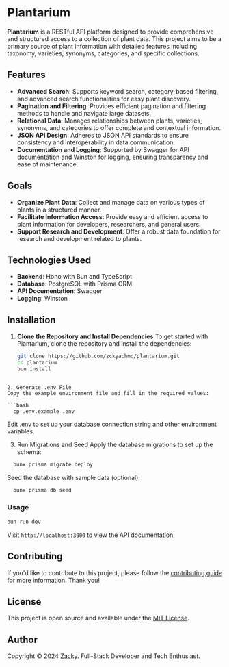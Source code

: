 # Plantarium

**Plantarium** is a RESTful API platform designed to provide comprehensive and structured access to a collection of plant data. This project aims to be a primary source of plant information with detailed features including taxonomy, varieties, synonyms, categories, and specific collections.

## Features

- **Advanced Search**: Supports keyword search, category-based filtering, and advanced search functionalities for easy plant discovery.
- **Pagination and Filtering**: Provides efficient pagination and filtering methods to handle and navigate large datasets.
- **Relational Data**: Manages relationships between plants, varieties, synonyms, and categories to offer complete and contextual information.
- **JSON API Design**: Adheres to JSON API standards to ensure consistency and interoperability in data communication.
- **Documentation and Logging**: Supported by Swagger for API documentation and Winston for logging, ensuring transparency and ease of maintenance.

## Goals

- **Organize Plant Data**: Collect and manage data on various types of plants in a structured manner.
- **Facilitate Information Access**: Provide easy and efficient access to plant information for developers, researchers, and general users.
- **Support Research and Development**: Offer a robust data foundation for research and development related to plants.

## Technologies Used

- **Backend**: Hono with Bun and TypeScript
- **Database**: PostgreSQL with Prisma ORM
- **API Documentation**: Swagger
- **Logging**: Winston

## Installation

1. **Clone the Repository and Install Dependencies**
To get started with Plantarium, clone the repository and install the dependencies:

   ```bash
   git clone https://github.com/zckyachmd/plantarium.git
   cd plantarium
   bun install
  ```

2. Generate .env File
Copy the example environment file and fill in the required values:

  ```bash
    cp .env.example .env
  ```

Edit .env to set up your database connection string and other environment variables.

3. Run Migrations and Seed
Apply the database migrations to set up the schema:

  ```bash
    bunx prisma migrate deploy
  ```

Seed the database with sample data (optional):

  ```bash
    bunx prisma db seed
  ```

### Usage 

```bash
bun run dev
```
Visit `http://localhost:3000` to view the API documentation.

## Contributing

If you'd like to contribute to this project, please follow the [contributing guide](CONTRIBUTING.md) for more information. Thank you!

## License

This project is open source and available under the [MIT License](LICENSE).

## Author

Copyright © 2024 [Zacky](https://zacky.id). Full-Stack Developer and Tech Enthusiast.